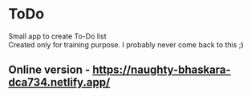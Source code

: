 # ToDo
Small app to create To-Do list <br>
Created only for training purpose. I probably never come back to this ;)
## Online version - https://naughty-bhaskara-dca734.netlify.app/
